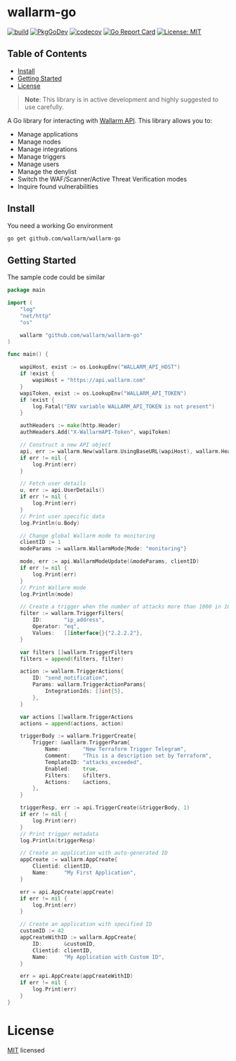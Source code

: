 # wallarm-go

[![build](https://github.com/wallarm/wallarm-go/workflows/Go/badge.svg)](https://github.com/wallarm/wallarm-go/actions?query=workflow%3AGo)
[![PkgGoDev](https://pkg.go.dev/badge/github.com/wallarm/wallarm-go)](https://pkg.go.dev/github.com/wallarm/wallarm-go)
[![codecov](https://codecov.io/gh/wallarm/wallarm-go/branch/master/graph/badge.svg)](https://codecov.io/gh/wallarm/wallarm-go)
[![Go Report Card](https://goreportcard.com/badge/github.com/wallarm/wallarm-go?style=flat-square)](https://goreportcard.com/report/github.com/wallarm/wallarm-go)
[![License: MIT](https://img.shields.io/badge/License-MIT-yellow.svg)](https://github.com/wallarm/wallarm-go/blob/master/LICENSE)

## Table of Contents
- [Install](#install)
- [Getting Started](#getting-started)
- [License](#license)

> **Note**: This library is in active development and highly suggested to use carefully.

A Go library for interacting with
[Wallarm API](https://apiconsole.eu1.wallarm.com). This library allows you to:

* Manage applications
* Manage nodes
* Manage integrations
* Manage triggers
* Manage users
* Manage the denylist
* Switch the WAF/Scanner/Active Threat Verification modes
* Inquire found vulnerabilities

## Install

You need a working Go environment

```sh
go get github.com/wallarm/wallarm-go
```

## Getting Started

The sample code could be similar

```go
package main

import (
	"log"
	"net/http"
	"os"

	wallarm "github.com/wallarm/wallarm-go"
)

func main() {

	wapiHost, exist := os.LookupEnv("WALLARM_API_HOST")
	if !exist {
		wapiHost = "https://api.wallarm.com"
	}
	wapiToken, exist := os.LookupEnv("WALLARM_API_TOKEN")
	if !exist {
		log.Fatal("ENV variable WALLARM_API_TOKEN is not present")
	}

	authHeaders := make(http.Header)
	authHeaders.Add("X-WallarmAPI-Token", wapiToken)

	// Construct a new API object
	api, err := wallarm.New(wallarm.UsingBaseURL(wapiHost), wallarm.Headers(authHeaders))
	if err != nil {
		log.Print(err)
	}

	// Fetch user details
	u, err := api.UserDetails()
	if err != nil {
		log.Print(err)
	}
	// Print user specific data
	log.Println(u.Body)

	// Change global Wallarm mode to monitoring
	clientID := 1
	modeParams := wallarm.WallarmMode{Mode: "monitoring"}

	mode, err := api.WallarmModeUpdate(&modeParams, clientID)
	if err != nil {
		log.Print(err)
	}
	// Print Wallarm mode
	log.Println(mode)

	// Create a trigger when the number of attacks more than 1000 in 10 minutes
	filter := wallarm.TriggerFilters{
		ID:       "ip_address",
		Operator: "eq",
		Values:   []interface{}{"2.2.2.2"},
	}

	var filters []wallarm.TriggerFilters
	filters = append(filters, filter)

	action := wallarm.TriggerActions{
		ID: "send_notification",
		Params: wallarm.TriggerActionParams{
			IntegrationIds: []int{5},
		},
	}

	var actions []wallarm.TriggerActions
	actions = append(actions, action)

	triggerBody := wallarm.TriggerCreate{
		Trigger: &wallarm.TriggerParam{
			Name:       "New Terraform Trigger Telegram",
			Comment:    "This is a description set by Terraform",
			TemplateID: "attacks_exceeded",
			Enabled:    true,
			Filters:    &filters,
			Actions:    &actions,
		},
	}

	triggerResp, err := api.TriggerCreate(&triggerBody, 1)
	if err != nil {
		log.Print(err)
	}
	// Print trigger metadata
	log.Println(triggerResp)

	// Create an application with auto-generated ID
	appCreate := wallarm.AppCreate{
		Clientid: clientID,
		Name:     "My First Application",
	}

	err = api.AppCreate(appCreate)
	if err != nil {
		log.Print(err)
	}

	// Create an application with specified ID
	customID := 42
	appCreateWithID := wallarm.AppCreate{
		ID:       &customID,
		Clientid: clientID,
		Name:     "My Application with Custom ID",
	}

	err = api.AppCreate(appCreateWithID)
	if err != nil {
		log.Print(err)
	}
}
```

# License

[MIT](LICENSE) licensed
